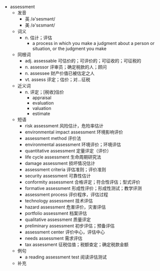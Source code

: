 - assessment
  - 发音
    - 英 /ə'sesmənt/
    - 美 /ə'sɛsmənt/
  - 词义
    - n. 估计；评估
      - a process in which you make a judgment about a person or situation, or the judgment you make
  - 同根词
    - adj. assessable 可估价的；可评价的；可征收的；可征税的
    - n. assessor 评审员；确定税款的人；顾问
    - n. assessee 财产价值已被估定之人
    - vt. assess 评定；估价；对…征税
  - 近义词
    - n. 评定；[税收]估价
      - appraisal
      - evaluation
      - valuation
      - estimate
  - 短语
    - risk assessment 风险估计，危险率估计
    - environmental impact assessment 环境影响评价
    - assessment method 评价法
    - environmental assessment 环境评价；环境评估
    - quantitative assessment 定量评定（评价）
    - life cycle assessment 生命周期研究法
    - damage assessment 损坏情况估计
    - assessment criteria 评估准则；评价准则
    - security assessment 可靠性估计
    - conformity assessment 合格评定；符合性评估；型式评价
    - formative assessment 形成性评价；形成性测试；教学评测
    - assessment process 评价程序，评估过程
    - technology assessment 技术评估
    - hazard assessment 危害评价，灾害评估
    - portfolio assessment 档案评估
    - qualitative assessment 质量评定
    - preliminary assessment 初步评估；预备评估
    - assessment center 评价中心，评估中心
    - needs assessment 需求评估
    - tax assessment 征税估值；税额查定；确定税款金额
  - 例句
    - a reading assessment test 阅读评估测试
  - 补充